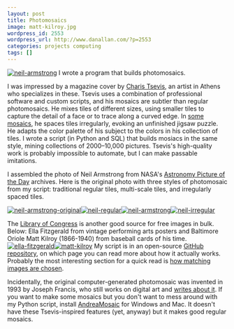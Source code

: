 ```yaml
---
layout: post
title: Photomosaics
image: matt-kilroy.jpg
wordpress_id: 2553
wordpress_url: http://www.danallan.com/?p=2553
categories: projects computing
tags: []
---
```

[![](http://www.danallan.com/wp-content/uploads/2012/10/neil-armstrong.jpg "neil-armstrong")](http://www.danallan.com/wp-content/uploads/2012/10/neil-armstrong.jpg)
I wrote a program that builds photomosaics. 

I was impressed by a magazine cover by [Charis Tsevis](http://www.flickr.com/photos/tsevis/), an artist in Athens who specializes in these. Tsevis uses a combination of professional software and custom scripts, and his mosaics are subtler than regular photomosaics. He mixes tiles of different sizes, using smaller tiles to capture the detail of a face or to trace along a curved edge. In [some mosaics](http://www.flickr.com/photos/tsevis/7985477322/in/set-72157622661792616), he spaces tiles irregularly, evoking an unfinished jigsaw puzzle. He adapts the color palette of his subject to the colors in his collection of tiles. I wrote a script (in Python and SQL) that builds mosiacs in the same style, mining collections of 2000–10,000 pictures. Tsevis's high-quality work is probably impossible to automate, but I can make passable imitations.

I assembled the photo of Neil Armstrong from NASA's [Astronomy Picture of the Day](http://apod.nasa.gov/apod/) archives. Here is the original photo with three styles of photomosaic from my script: traditional regular tiles, multi-scale tiles, and irregularly spaced tiles.

[![](http://www.danallan.com/wp-content/uploads/2012/10/neil-armstrong-original1-130x171.jpg "neil-armstrong-original")](http://www.danallan.com/wp-content/uploads/2012/10/neil-armstrong-original1.jpg)[![](http://www.danallan.com/wp-content/uploads/2012/10/neil-regular-128x171.jpg "neil-regular")](http://www.danallan.com/wp-content/uploads/2012/10/neil-regular.jpg)[![](http://www.danallan.com/wp-content/uploads/2012/10/neil-armstrong-142x171.jpg "neil-armstrong")](http://www.danallan.com/wp-content/uploads/2012/10/neil-armstrong.jpg)[![](http://www.danallan.com/wp-content/uploads/2012/10/neil-irregular1-136x171.jpg "neil-irregular")](http://www.danallan.com/wp-content/uploads/2012/10/neil-irregular1.jpg)

The [Library of Congress](http://www.loc.gov/pictures/) is another good source for free images in bulk. Below: Ella Fitzgerald from vintage performing arts posters and Baltimore Oriole Matt Kilroy (1866-1940) from baseball cards of his time.
[![](http://www.danallan.com/wp-content/uploads/2012/10/ella-fitzgerald.jpg "ella-fitzgerald")](http://www.danallan.com/wp-content/uploads/2012/10/ella-fitzgerald.jpg)[![](http://www.danallan.com/wp-content/uploads/2012/10/matt-kilroy.jpg "matt-kilroy")](http://www.danallan.com/wp-content/uploads/2012/10/matt-kilroy.jpg)
My script is in an open-source [GitHub repository](https://github.com/danielballan/photomosaic/), on which page you can read more about how it actually works. Probably the most interesting section for a quick read is [how matching images are chosen](https://github.com/danielballan/photomosaic/#tile-matching-and-repetition).

Incidentally, the original computer-generated photomosaic was invented in 1993 by Joseph Francis, who still works on digital art and [writes about it](http://www.digitalartform.com/). If you want to make some mosaics but you don't want to mess around with my Python script, install [AndreaMosaic](http://www.andreaplanet.com/andreamosaic/download/) for Windows and Mac. It doesn't have these Tsevis-inspired features (yet, anyway) but it makes good regular mosaics.
